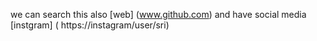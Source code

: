 we can search this also [web] (www.github.com) and have social media
[instgram] ( https://instagram/user/sri)
